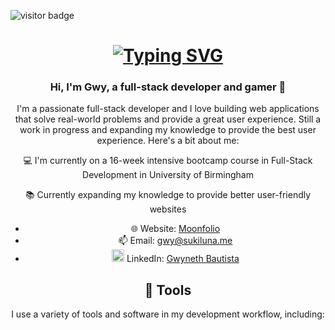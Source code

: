 ![visitor badge](https://visitor-badge.laobi.icu/badge?page_id=lunar-potato.visitor-badge&left_color=#eed49f&right_color=pink&left_text=visitors)

<h1 align = "center">
<a href="https://git.io/typing-svg"><img src="https://readme-typing-svg.demolab.com?font=Fira+Code&pause=1000&color=E5C890&center=true&vCenter=true&multiline=true&width=435&height=60&lines=Hi!+I'm+Lunar-potato+%F0%9F%8C%99;Welcome+to+my+profile+%3AD" alt="Typing SVG" /></a>
</h1>

<h3 align = "center">Hi, I'm Gwy, a full-stack developer and gamer 👾</h3>
<p align = "center">I'm a passionate full-stack developer and I love building web applications that solve real-world problems and provide a great user experience. Still a work in progress and expanding my knowledge to provide the best user experience. Here's a bit about me:</p>

<p align = "center">💻 I'm currently on a 16-week intensive bootcamp course in Full-Stack Development in University of Birmingham</p> 
<p align = "center">📚 Currently expanding my knowledge to provide better user-friendly websites </p>

<div align="center">

- 🌐 Website: [Moonfolio](https://sukiluna.me)
- 📫 Email: [gwy@sukiluna.me](mailto:gwy@sukiluna.me)
- <img src="https://upload.wikimedia.org/wikipedia/commons/f/f8/LinkedIn_icon_circle.svg" height="20" width="20"> LinkedIn: [Gwyneth Bautista](https://www.linkedin.com/in/gwyneth-bautista-284053257/)

</div>


<h2 align="center">🔧 Tools</h2>
<div align="center">
  I use a variety of tools and software in my development workflow, including:
  
</div>



<!-- ## 💻 Projects

Here are some of the projects I'm proud of:

1. **[Project Name](https://github.com/yourusername/project-name)**
   - Description: Briefly describe the project and its purpose.
   - Technologies Used: List the technologies used in this project.
   
2. **[Project Name](https://github.com/yourusername/project-name)**
   - Description: Briefly describe the project and its purpose.
   - Technologies Used: List the technologies used in this project.

3. **[Project Name](https://github.com/yourusername/project-name)**
   - Description: Briefly describe the project and its purpose.
   - Technologies Used: List the technologies used in this project.

Feel free to explore my [GitHub repositories](https://github.com/yourusername) to see more of my work.

## 🌱 Currently Learning

I'm always eager to learn and explore new technologies. Currently, I'm focused on improving my skills in:

- [Technology or Skill 1]
- [Technology or Skill 2]

## 📚 Blogs

I also enjoy writing about the technologies and topics I'm passionate about. Check out some of my blog posts:

1. [Blog Post Title 1](https://yourblog.com/blog-post-1)
2. [Blog Post Title 2](https://yourblog.com/blog-post-2)
3. [Blog Post Title 3](https://yourblog.com/blog-post-3)

## 🔧 Tools

I use a variety of tools and software in my development workflow, including:

- Visual Studio Code
- Postman
- Figma
- Slack
- Trello
- GitHub

Let's build amazing things together! 😄 --> 
